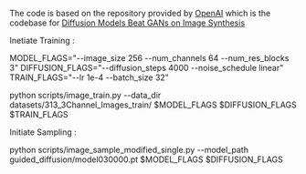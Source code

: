 The code is based on the repository provided by  [OpenAI](https://github.com/openai/guided-diffusion) which is the codebase for [Diffusion Models Beat GANs on Image Synthesis](https://arxiv.org/abs/2105.05233)


Inetiate Training :

MODEL_FLAGS="--image_size 256 --num_channels 64 --num_res_blocks 3"
DIFFUSION_FLAGS="--diffusion_steps 4000 --noise_schedule linear"
TRAIN_FLAGS="--lr 1e-4 --batch_size 32"

python scripts/image_train.py --data_dir datasets/313_3Channel_Images_train/ $MODEL_FLAGS $DIFFUSION_FLAGS $TRAIN_FLAGS


Initiate Sampling :

python scripts/image_sample_modified_single.py --model_path guided_diffusion/model030000.pt $MODEL_FLAGS $DIFFUSION_FLAGS
